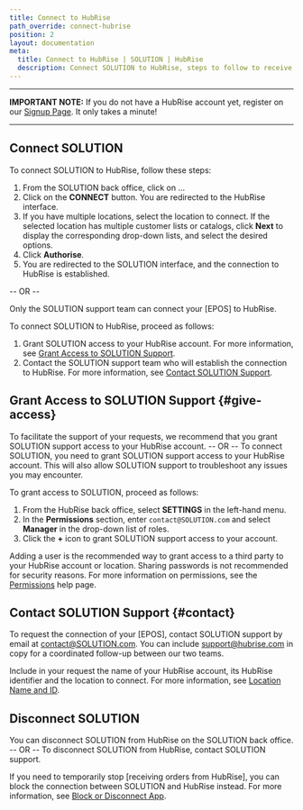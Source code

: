 ```yaml
---
title: Connect to HubRise
path_override: connect-hubrise
position: 2
layout: documentation
meta:
  title: Connect to HubRise | SOLUTION | HubRise
  description: Connect SOLUTION to HubRise, steps to follow to receive your SOLUTION orders in your EPOS.
---
```


---

**IMPORTANT NOTE:** If you do not have a HubRise account yet, register on our [Signup Page](https://manager.hubrise.com/signup). It only takes a minute!

---

## Connect SOLUTION

To connect SOLUTION to HubRise, follow these steps:

1. From the SOLUTION back office, click on ...
1. Click on the **CONNECT** button. You are redirected to the HubRise interface.
1. If you have multiple locations, select the location to connect. If the selected location has multiple customer lists or catalogs, click **Next** to display the corresponding drop-down lists, and select the desired options.
1. Click **Authorise**.
1. You are redirected to the SOLUTION interface, and the connection to HubRise is established.

-- OR --

Only the SOLUTION support team can connect your [EPOS] to HubRise.

To connect SOLUTION to HubRise, proceed as follows:

1. Grant SOLUTION access to your HubRise account. For more information, see [Grant Access to SOLUTION Support](#give-access).
1. Contact the SOLUTION support team who will establish the connection to HubRise. For more information, see [Contact SOLUTION Support](#contact).

## Grant Access to SOLUTION Support {#give-access}

To facilitate the support of your requests, we recommend that you grant SOLUTION support access to your HubRise account.
-- OR --
To connect SOLUTION, you need to grant SOLUTION support access to your HubRise account. This will also allow SOLUTION support to troubleshoot any issues you may encounter.

To grant access to SOLUTION, proceed as follows:

1. From the HubRise back office, select **SETTINGS** in the left-hand menu.
1. In the **Permissions** section, enter `contact@SOLUTION.com` and select **Manager** in the drop-down list of roles.
1. Click the **+** icon to grant SOLUTION support access to your account.

Adding a user is the recommended way to grant access to a third party to your HubRise account or location. Sharing passwords is not recommended for security reasons. For more information on permissions, see the [Permissions](/docs/permissions) help page.

## Contact SOLUTION Support {#contact}

To request the connection of your [EPOS], contact SOLUTION support by email at contact@SOLUTION.com. You can include support@hubrise.com in copy for a coordinated follow-up between our two teams.

Include in your request the name of your HubRise account, its HubRise identifier and the location to connect. For more information, see [Location Name and ID](/docs/locations#location-name-and-id).

## Disconnect SOLUTION

You can disconnect SOLUTION from HubRise on the SOLUTION back office.
-- OR --
To disconnect SOLUTION from HubRise, contact SOLUTION support.

If you need to temporarily stop [receiving orders from HubRise], you can block the connection between SOLUTION and HubRise instead. For more information, see [Block or Disconnect App](/docs/connections#block-or-disconnect).

